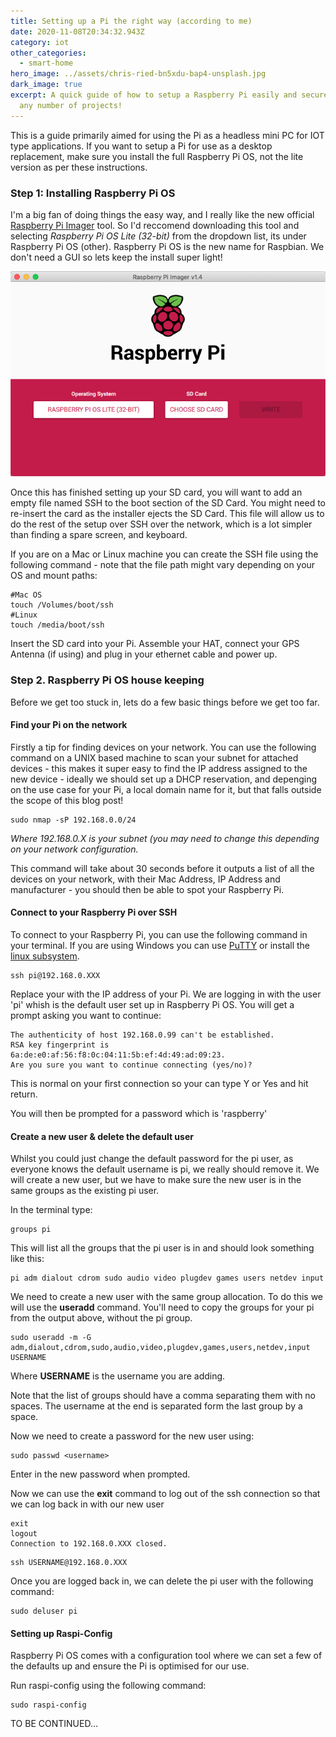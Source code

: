 ```yaml
---
title: Setting up a Pi the right way (according to me)
date: 2020-11-08T20:34:32.943Z
category: iot
other_categories:
  - smart-home
hero_image: ../assets/chris-ried-bn5xdu-bap4-unsplash.jpg
dark_image: true
excerpt: A quick guide of how to setup a Raspberry Pi easily and securely for
  any number of projects!
---
```

This is a guide primarily aimed for using the Pi as a headless mini PC for IOT type applications. If you want to setup a Pi for use as a desktop replacement, make sure you install the full Raspberry Pi OS, not the lite version as per these instructions.

### Step 1: Installing Raspberry Pi OS

I'm a big fan of doing things the easy way, and I really like the new official [Raspberry Pi Imager](https://www.raspberrypi.org/downloads/) tool. So I'd reccomend downloading this tool and selecting *Raspberry Pi OS Lite (32-bit)* from the dropdown list, its under Raspberry Pi OS (other). Raspberry Pi OS is the new name for Raspbian. We don't need a GUI so lets keep the install super light!

![Raspberry Pi Imager V1.4](../assets/raspberry-pi-imager.png)

Once this has finished setting up your SD card, you will want to add an empty file named SSH to the boot section of the SD Card. You might need to re-insert the card as the installer ejects the SD Card. This file will allow us to do the rest of the setup over SSH over the network, which is a lot simpler than finding a spare screen, and keyboard.

If you are on a Mac or Linux machine you can create the SSH file using the following command - note that the file path might vary depending on your OS and mount paths:

```shell
#Mac OS
touch /Volumes/boot/ssh
#Linux
touch /media/boot/ssh
```

Insert the SD card into your Pi. Assemble your HAT, connect your GPS Antenna (if using) and plug in your ethernet cable and power up.

### Step 2. Raspberry Pi OS house keeping

Before we get too stuck in, lets do a few basic things before we get too far.

#### Find your Pi on the network

Firstly a tip for finding devices on your network. You can use the following command on a UNIX based machine to scan your subnet for attached devices - this makes it super easy to find the IP address assigned to the new device - ideally we should set up a DHCP reservation, and depenging on the use case for your Pi, a local domain name for it, but that falls outside the scope of this blog post!

```shell
sudo nmap -sP 192.168.0.0/24
```

*Where 192.168.0.X is your subnet (you may need to change this depending on your network configuration.*

This command will take about 30 seconds before it outputs a list of all the devices on your network, with their Mac Address, IP Address and manufacturer - you should then be able to spot your Raspberry Pi.

#### Connect to your Raspberry Pi over SSH

To connect to your Raspberry Pi, you can use the following command in your terminal. If you are using Windows you can use [PuTTY](https://www.chiark.greenend.org.uk/~sgtatham/putty/) or install the [linux subsystem](https://docs.microsoft.com/en-us/windows/wsl/install-win10).

```shell
ssh pi@192.168.0.XXX
```

Replace your with the IP address of your Pi. We are logging in with the user 'pi' whish is the default user set up in Raspberry Pi OS. You will get a prompt asking you want to continue:

```shell
The authenticity of host 192.168.0.99 can't be established.
RSA key fingerprint is 6a:de:e0:af:56:f8:0c:04:11:5b:ef:4d:49:ad:09:23.
Are you sure you want to continue connecting (yes/no)?
```

This is normal on your first connection so your can type Y or Yes and hit return.

You will then be prompted for a password which is 'raspberry'

#### Create a new user & delete the default user

Whilst you could just change the default password for the pi user, as everyone knows the default username is pi, we really should remove it. We will create a new user, but we have to make sure the new user is in the same groups as the existing pi user.

In the terminal type:

```shell
groups pi
```

This will list all the groups that the pi user is in and should look something like this:

```shell
pi adm dialout cdrom sudo audio video plugdev games users netdev input
```

We need to create a new user with the same group allocation. To do this we will use the **useradd** command. You'll need to copy the groups for your pi from the output above, without the pi group.

```shell
sudo useradd -m -G
adm,dialout,cdrom,sudo,audio,video,plugdev,games,users,netdev,input USERNAME
```

Where **USERNAME** is the username you are adding.

Note that the list of groups should have a comma separating them with no spaces. The username at the end is separated form the last group by a space.

Now we need to create a password for the new user using:

```shell
sudo passwd <username>
```

Enter in the new password when prompted.

Now we can use the **exit** command to log out of the ssh connection so that we can log back in with our new user

```shell
exit
logout
Connection to 192.168.0.XXX closed.
```

```shell
ssh USERNAME@192.168.0.XXX
```

Once you are logged back in, we can delete the pi user with the following command:

```shell
sudo deluser pi
```

#### Setting up Raspi-Config

Raspberry Pi OS comes with a configuration tool where we can set a few of the defaults up and ensure the Pi is optimised for our use.

Run raspi-config using the following command:

```shell
sudo raspi-config
```

TO BE CONTINUED...